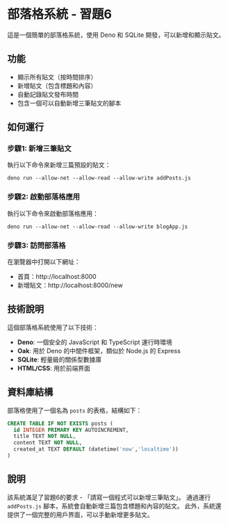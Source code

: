 # 部落格系統 - 習題6

這是一個簡單的部落格系統，使用 Deno 和 SQLite 開發，可以新增和顯示貼文。

## 功能

- 顯示所有貼文（按時間排序）
- 新增貼文（包含標題和內容）
- 自動記錄貼文發布時間
- 包含一個可以自動新增三筆貼文的腳本

## 如何運行

### 步驟1: 新增三筆貼文

執行以下命令來新增三篇預設的貼文：

```
deno run --allow-net --allow-read --allow-write addPosts.js
```

### 步驟2: 啟動部落格應用

執行以下命令來啟動部落格應用：

```
deno run --allow-net --allow-read --allow-write blogApp.js
```

### 步驟3: 訪問部落格

在瀏覽器中打開以下網址：
- 首頁：http://localhost:8000
- 新增貼文：http://localhost:8000/new

## 技術說明

這個部落格系統使用了以下技術：

- **Deno**: 一個安全的 JavaScript 和 TypeScript 運行時環境
- **Oak**: 用於 Deno 的中間件框架，類似於 Node.js 的 Express
- **SQLite**: 輕量級的關係型數據庫
- **HTML/CSS**: 用於前端界面

## 資料庫結構

部落格使用了一個名為 `posts` 的表格，結構如下：

```sql
CREATE TABLE IF NOT EXISTS posts (
  id INTEGER PRIMARY KEY AUTOINCREMENT,
  title TEXT NOT NULL,
  content TEXT NOT NULL,
  created_at TEXT DEFAULT (datetime('now','localtime'))
)
```

## 說明

該系統滿足了習題6的要求 - 「請寫一個程式可以新增三筆貼文」。
通過運行 `addPosts.js` 腳本，系統會自動新增三篇包含標題和內容的貼文。
此外，系統還提供了一個完整的用戶界面，可以手動新增更多貼文。
